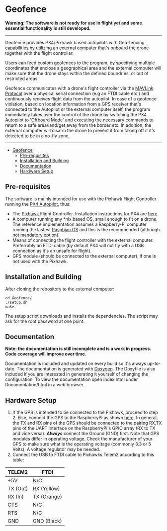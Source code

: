 # Geofence


**Warning: The software is not ready for use in flight yet and some essential functionality is still developed.**

--------------------------------------------------------------------------------------------------------

Geofence provides PX4/Pixhawk based autopilots with Geo-fencing capabilities by 
utilizing an external computer that's onboard the drone together with the flight controller.

Users can feed custom geofences to the program, by specifying multiple coordinates that enclose a geographical area and the external computer will make sure that the drone stays within the defined boundries, or out of restricted areas.

Geofence communicates with a drone's flight controller via the [MAVLink Protocol](http://qgroundcontrol.org/mavlink/start) over a physical serial connection (e.g an FTDI cable etc.) and continuously receives flight data from the autopilot. In case of a geofence violation, based on location information from a GPS receiver that's connected to the Autopilot or the external computer itself, the program immediately takes over the control of the drone by switching the PX4 Autopilot to ['Offboard Mode'](https://dev.px4.io/en/concept/flight_modes.html) and executing the necessary commands to return to a safe area/land/get away from the border etc. In addition, the external computer will disarm the drone to prevent it from taking off if it's detected to be in a no-fly zone.
______________________________________

- [Geofence](#geofence)
	- [Pre-requisites](#pre-requisites)
	- [Installation and Building](#installation-and-building)
	- [Documentation](#documentation)
	- [Hardware Setup](#hardware-setup)

## Pre-requisites
The software is mainly intended for use with the Pixhawk Flight Controller running the [PX4 Autopilot](http://px4.io/), thus:
- The [Pixhawk](https://pixhawk.org/) Flight Controller. Installation instructions for PX4 are [here](https://www.gitbook.com/book/px4/px4-user-guide/details). 
- A computer running any \*nix based OS, small enough to fit on a drone. The reference implementation assumes a Raspberry-Pi computer running the lastest [Raspbian OS](https://www.raspberrypi.org/downloads/raspbian/) and this is the recommended (although not mandatory option).
- Means of connecting the flight controller with the external computer. Preferrably an FTDI cable (by default PX4 will not fly with a USB connection as it's an unsafe for flight).
- GPS module (should be connected to the external computer), if one is not used with the Pixhawk.



## Installation and Building

After cloning the repository to the external computer:
```
cd Geofence/
./setup.sh
make
```
The setup script downloads and installs the dependencies. The script may ask for the root password at one point.

## Documentation
**Note: the documentation is still incomplete and is a work in progress. Code coverage will improve over time.**

Documentation is included and updated on every build so it's always up-to-date. The documentation is generated with [Doxygen](www.doxygen.org/
). The Doxyfile is also included if you are interested in generating it yourself of changing the configuration. To view the documentation open index.html under Documentation/html in a web browser.

## Hardware Setup

1. If the GPS is intended to be connected to the Pixhawk, proceed to step 2. Else, connect the GPS to the RaspberryPi as shown [here](http://blog.whatgeek.com.pt/2015/03/connect-a-gps-to-the-raspberry-pi/). In general, the TX and RX pins of the GPS should be connected to the pairing RX,TX pins of the UART interface on the RaspberryPi's GPIO array (RX to TX and vice versa). ***Always*** connect the Ground (GND) first. Note that GPS modules differ in operating voltage. Check the manufacturer of your GPS to make sure what is the operating voltage (commonly 3.3 or 5 Volts). A voltage regulator may be needed.
2. Connect the USB to FTDI cable to Pixhawks Telem2 according to this table:

| TELEM2  | FTDI |
|---------|------|
| +5V     | N/C  |
| TX (Out)| RX (Yellow) |
| RX (In) | TX (Orange) |
| CTS     | N/C |
| RTS     | N/C |
| GND     | GND (Black) |
